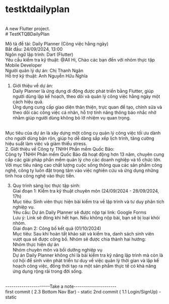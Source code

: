 # testktdailyplan
<br>
A new Flutter project.<br>
#   T e s t K T Q B D a i l y P l a n 
 <br>

 Mô tả đề tài: Daily Planner (Công việc hằng ngày)
<br>
Bắt đầu: 24/09/2024, 13:00<br>
Ngôn ngữ lập trình: Dart (Flutter)<br>
Yêu cầu kiểm tra kỹ thuật: @All Hi, Chào các bạn đến với nhóm thực tập Mobile Developer<br>
Người quản lý dự án: Chị Thanh Ngân<br>
Hỗ trợ kỹ thuật: Anh Nguyễn Hữu Nghĩa<br>

1. Giới thiệu về dự án:<br>
Daily Planner là ứng dụng di động được phát triển bằng Flutter, giúp người dùng lập kế hoạch, theo dõi và quản lý công việc hằng ngày một cách hiệu quả.<br> Ứng dụng cung cấp giao diện thân thiện, trực quan để tạo, chỉnh sửa và theo dõi các công việc cá nhân, hỗ trợ tính năng thông báo nhắc nhở nhằm giúp người dùng không bỏ lỡ nhiệm vụ quan trọng.
<br>
Mục tiêu của dự án là xây dựng một công cụ quản lý công việc tối ưu dành cho người dùng bận rộn, giúp họ dễ dàng sắp xếp lịch trình, tăng cường hiệu suất làm việc và giảm thiểu stress.
<br>
2. Giới thiệu về Công ty TNHH Phần mềm Quốc Bảo:<br>
Công ty TNHH Phần mềm Quốc Bảo đã hoạt động hơn 13 năm, chuyên cung cấp các giải pháp phần mềm quản lý cho các doanh nghiệp và tổ chức lớn. <br>Với mục tiêu nâng cao chất lượng cuộc sống thông qua các sản phẩm công nghệ, công ty luôn đặt trọng tâm vào việc nghiên cứu và ứng dụng những tinh hoa công nghệ vào thực tiễn.<br>

3. Quy trình sàng lọc thực tập sinh:<br>
Giai đoạn 1: Kiểm tra kỹ thuật chuyên môn (24/09/2024 - 28/09/2024, 17h)<br>
Mục tiêu: Sinh viên thực hiện bài kiểm tra về lập trình và tư duy phân tích nghiệp vụ.<br>
Yêu cầu: Dự án Daily Planner sẽ được nộp tại link: Google Forms<br>
Lưu ý: Link sẽ đóng khi hết hạn. Nếu không nộp bài, bạn sẽ bị loại khỏi nhóm.<br>
Giai đoạn 2: Công bố kết quả (01/10/2024)<br>
Mục tiêu: Sau khi hoàn tất khảo sát và kiểm tra, danh sách sinh viên vượt qua sẽ được công bố. Nhóm sẽ được chia thành hai hướng:<br>
Nhóm thực hiện dự án<br>
Nhóm chuyên môn và bồi dưỡng nghiệp vụ<br>
Dự án Daily Planner không chỉ là bài kiểm tra kỹ năng lập trình mà còn là cơ hội để sinh viên phát triển tư duy về việc quản lý thời gian và lập kế hoạch công việc, đồng thời tạo ra một sản phẩm thực tế có khả năng ứng dụng rộng rãi trong đời sống.
<br>
----------------------Take a note---------------------<br>
first commit ( 2.3 Bottom Nav Bar) - static
2nd commit ( 1.1 Login/SignUp) - static
